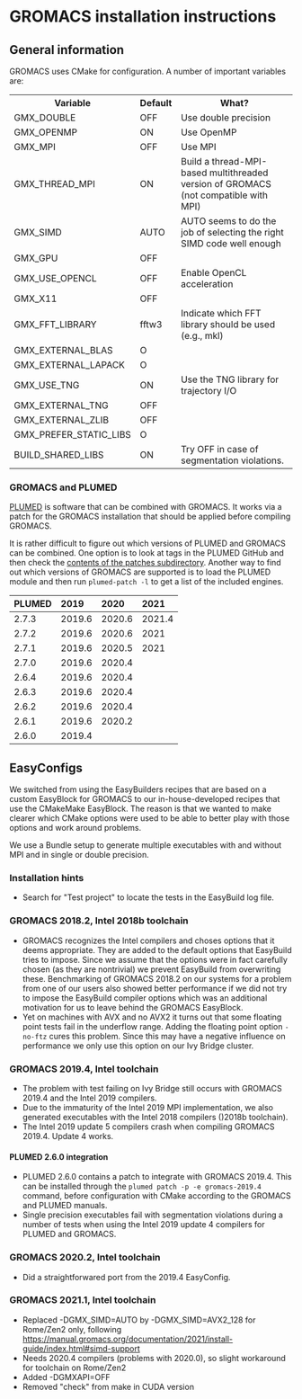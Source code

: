 # GROMACS installation instructions

## General information

GROMACS uses CMake for configuration. A number of important variables are:

<table>
<tr><th>Variable</th><th>Default</th><th> What?</th></tr>
<tr><td>GMX_DOUBLE</td><td>OFF</dt><td>Use double precision</td></tr>
<tr><td>GMX_OPENMP</td><td>ON</dt><td>Use OpenMP</td></tr>
<tr><td>GMX_MPI</td><td>OFF</dt><td>Use MPI</td></tr>
<tr><td>GMX_THREAD_MPI</td><td>ON</dt><td>Build a thread-MPI-based multithreaded version of GROMACS (not compatible with MPI)</td></tr>
<tr><td>GMX_SIMD</td><td>AUTO</dt><td>AUTO seems to do the job of selecting the right SIMD code well enough</td></tr>
<tr><td>GMX_GPU</td><td>OFF</dt><td></td></tr>
<tr><td>GMX_USE_OPENCL</td><td>OFF</dt><td>Enable OpenCL acceleration</td></tr>
<tr><td>GMX_X11</td><td>OFF</dt><td></td></tr>
<tr><td>GMX_FFT_LIBRARY</td><td>fftw3</dt><td>Indicate which FFT library should be used (e.g., mkl)</td></tr>
<tr><td>GMX_EXTERNAL_BLAS</td><td>O</dt><td></td></tr>
<tr><td>GMX_EXTERNAL_LAPACK</td><td>O</dt><td></td></tr>
<tr><td>GMX_USE_TNG</td><td>ON</dt><td>Use the TNG library for trajectory I/O</td></tr>
<tr><td>GMX_EXTERNAL_TNG</td><td>OFF</dt><td></td></tr>
<tr><td>GMX_EXTERNAL_ZLIB</td><td>OFF</dt><td></td></tr>
<tr><td>GMX_PREFER_STATIC_LIBS</td><td>O</dt><td></td></tr>
<tr><td>BUILD_SHARED_LIBS</td><td>ON</dt><td>Try OFF in case of segmentation violations.</td></tr>
</table>


### GROMACS and PLUMED

[PLUMED](https://www.plumed.org/) is software that can be combined with GROMACS.
It works via a patch for the GROMACS installation that should be applied before
compiling GROMACS.

It is rather difficult to figure out which versions of PLUMED and GROMACS can be
combined. One option is to look at tags in the PLUMED GitHub and then check the
[contents of the patches subdirectory](https://github.com/plumed/plumed2/tree/master/patches).
Another way to find out which versions of GROMACS are supported is to load the
PLUMED module and then run ``plumed-patch -l`` to get a list of the included
engines.

| PLUMED  | 2019   | 2020   | 2021   |
|:--------|:-------|:-------|:-------|
| 2.7.3   | 2019.6 | 2020.6 | 2021.4 |
| 2.7.2   | 2019.6 | 2020.6 | 2021   |
| 2.7.1   | 2019.6 | 2020.5 | 2021   |
| 2.7.0   | 2019.6 | 2020.4 |        |
| 2.6.4   | 2019.6 | 2020.4 |        |
| 2.6.3   | 2019.6 | 2020.4 |        |
| 2.6.2   | 2019.6 | 2020.4 |        |
| 2.6.1   | 2019.6 | 2020.2 |        |
| 2.6.0   | 2019.4 |        |        |


## EasyConfigs

We switched from using the EasyBuilders recipes that are based on a custom EasyBlock 
for GROMACS to our in-house-developed recipes that use the CMakeMake EasyBlock. The 
reason is that we wanted to make clearer which CMake options were used to be able to 
better play with those options and work around problems.

We use a Bundle setup to generate multiple executables with and without MPI and in 
single or double precision.

### Installation hints

* Search for "Test project" to locate the tests in the EasyBuild log file.

### GROMACS 2018.2, Intel 2018b toolchain

* GROMACS recognizes the Intel compilers and choses options that it deems appropriate. 
  They are added to the default options that EasyBuild tries to impose. Since we assume 
  that the options were in fact carefully chosen (as they are nontrivial) we prevent
  EasyBuild from overwriting these. Benchmarking of GROMACS 2018.2 on our systems for
  a problem from one of our users also showed better performance if we did not try 
  to impose the EasyBuild compiler options which was an additional motivation for us
  to leave behind the GROMACS EasyBlock.
* Yet on machines with AVX and no AVX2 it turns out that some floating point tests 
  fail in the underflow range. Adding the floating point option ``-no-ftz`` cures this
  problem. Since this may have a negative influence on performance we only use this
  option on our Ivy Bridge cluster.

### GROMACS 2019.4, Intel toolchain

* The problem with test failing on Ivy Bridge still occurs with GROMACS 2019.4
  and the Intel 2019 compilers.
* Due to the immaturity of the Intel 2019 MPI implementation, we also generated 
  executables with the Intel 2018 compilers ()2018b toolchain).
* The Intel 2019 update 5 compilers crash when compiling GROMACS 2019.4. Update 4
  works.

#### PLUMED 2.6.0 integration

* PLUMED 2.6.0 contains a patch to integrate with GROMACS 2019.4. This can be installed
  through the ``plumed patch -p -e gromacs-2019.4`` command, before configuration with 
  CMake according to the GROMACS and PLUMED manuals.
* Single precision executables fail with segmentation violations during a number of 
  tests when using the Intel 2019 update 4 compilers for PLUMED and GROMACS.

### GROMACS 2020.2, Intel toolchain

* Did a straightforwared port from the 2019.4 EasyConfig.

### GROMACS 2021.1, Intel toolchain

* Replaced -DGMX_SIMD=AUTO by -DGMX_SIMD=AVX2_128 for Rome/Zen2 only, following
  https://manual.gromacs.org/documentation/2021/install-guide/index.html#simd-support
* Needs 2020.4 compilers (problems with 2020.0), so slight workaround for toolchain 
  on Rome/Zen2 
* Added -DGMXAPI=OFF
* Removed "check" from make in CUDA version

